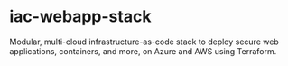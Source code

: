 # iac-webapp-stack
Modular, multi-cloud infrastructure-as-code stack to deploy secure web applications, containers, and more, on Azure and AWS using Terraform.
